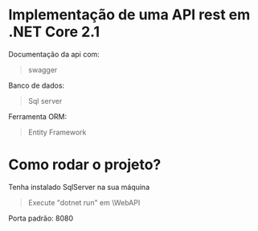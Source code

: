 # Implementação de uma API rest em .NET Core 2.1

Documentação da api com:
> swagger

Banco de dados:
> Sql server

Ferramenta ORM:
> Entity Framework 

# Como rodar o projeto?
Tenha instalado SqlServer na sua máquina
> Execute "dotnet run" em \WebAPI

Porta padrão: 8080
